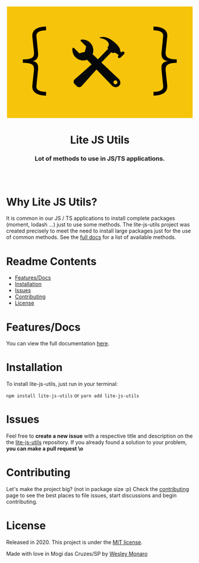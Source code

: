 <p align="center">
   <img src=".github/logo.png"/>
</p>

<p align="center">
  <h1 align="center">Lite JS Utils</h1>
  <h3 align="center">Lot of methods to use in JS/TS applications.</h3>
</p>

<br /> <br/>


# Why Lite JS Utils?

It is common in our JS / TS applications to install complete packages (moment, lodash ...) just to use some methods. The lite-js-utils project was created precisely to meet the need to install large packages just for the use of common methods. See the [full docs](http://docs) for a list of available methods.


# Readme Contents

* [Features/Docs](#rocket-features)
* [Installation](#construction_worker-installation)
* [Issues](#bug-issues)
* [Contributing](#tada-contributing)
* [License](#closed_book-license)


# Features/Docs

You can view the full documentation [here](https://docs).

# Installation

To install lite-js-utils, just run in your terminal:

`npm install lite-js-utils` or `yarn add lite-js-utils`

# Issues

Feel free to **create a new issue** with a respective title and description on the the [lite-js-utils](https://github.com/wesleymonaro/lite-js-utils/issues) repository. If you already found a solution to your problem, **you can make a pull request \o**

# Contributing

Let's make the project big? (not in package size :p)
Check the [contributing](https://github.com/wesleymonaro/lite-js-utils/blob/master/CONTRIBUTING.md) page to see the best places to file issues, start discussions and begin contributing.

# License

Released in 2020.
This project is under the [MIT license](https://github.com/wesleymonaro/lite-js-utils/blob/master/LICENSE).

Made with love in Mogi das Cruzes/SP by [Wesley Monaro](https://github.com/wesleymonaro)
